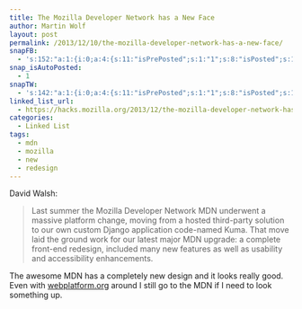 ```yaml
---
title: The Mozilla Developer Network has a New Face
author: Martin Wolf
layout: post
permalink: /2013/12/10/the-mozilla-developer-network-has-a-new-face/
snapFB:
  - 's:152:"a:1:{i:0;a:4:{s:11:"isPrePosted";s:1:"1";s:8:"isPosted";s:1:"1";s:4:"pgID";s:28:"1607117196_10201128391084368";s:5:"pDate";s:19:"2013-12-10 12:47:58";}}";'
snap_isAutoPosted:
  - 1
snapTW:
  - 's:142:"a:1:{i:0;a:4:{s:11:"isPrePosted";s:1:"1";s:8:"isPosted";s:1:"1";s:4:"pgID";s:18:"410390436411625472";s:5:"pDate";s:19:"2013-12-10 12:47:59";}}";'
linked_list_url:
  - https://hacks.mozilla.org/2013/12/the-mozilla-developer-network-has-a-new-face/
categories:
  - Linked List
tags:
  - mdn
  - mozilla
  - new
  - redesign
---
```

<p class="linked-list-quote-author">
  David Walsh:
</p>

> Last summer the Mozilla Developer Network MDN underwent a massive platform change, moving from a hosted third-party solution to our own custom Django application code-named Kuma. That move laid the ground work for our latest major MDN upgrade: a complete front-end redesign, included many new features as well as usability and accessibility enhancements.

The awesome MDN has a completely new design and it looks really good. Even with [webplatform.org][1] around I still go to the MDN if I need to look something up.

 [1]: http://webplatform.org